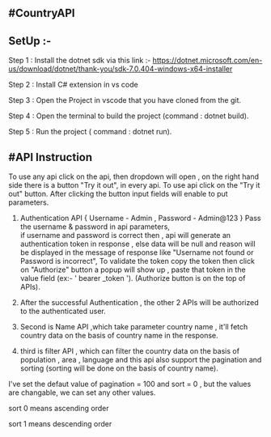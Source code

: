 #CountryAPI
-

SetUp :-
-
Step 1 : Install the dotnet sdk via this link :- https://dotnet.microsoft.com/en-us/download/dotnet/thank-you/sdk-7.0.404-windows-x64-installer

Step 2 : Install C# extension in vs code

Step 3 : Open the Project in vscode that you have cloned from the git.

Step 4 : Open the terminal to build the project (command : dotnet build).

Step 5 : Run the project ( command : dotnet run). 

#API Instruction
-
To use any api click on the api, then dropdown will open , on the right hand side there is a button "Try it out", in every api. To use api click on the "Try it out" button.
After clicking the button input fields will enable to put parameters.

1. Authentication API
   { Username - Admin , 
   Password - Admin@123 }
   Pass the username & password in api parameters,   
   if username and password is correct then , api will generate an authentication token in response , else data will be null and reason will be displayed in the message of response like "Username not found or Password is incorrect",
   To validate the token copy the token then click on "Authorize" button a popup will show up , paste that token in the value field  (ex:-  ' bearer _token '). (Authorize button is on the top of APIs).

2. After the successful Authentication , the other 2 APIs will be authorized to the authenticated user.

3. Second is Name API ,which take parameter country name ,  it'll fetch country data on the basis of country name in the response.

4. third is filter API , which can filter the country data on the basis of population , area , language and this api also support the pagination and sorting (sorting will be done on the basis of country name).

 I've set the defaut value of pagination = 100 and sort = 0 , but the values are changable, we can set any other values.

 sort 0 means ascending order
 
 sort 1 means descending order

